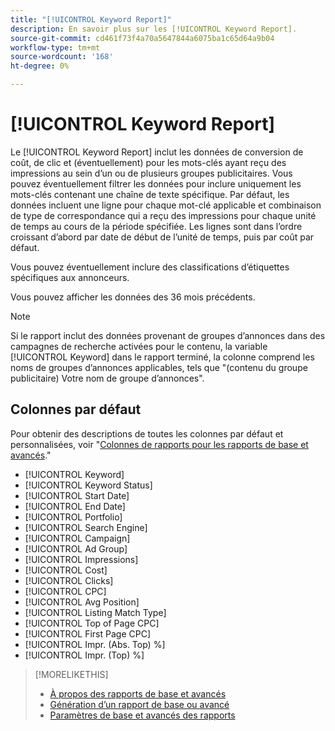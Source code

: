 ```yaml
---
title: "[!UICONTROL Keyword Report]"
description: En savoir plus sur les [!UICONTROL Keyword Report].
source-git-commit: cd461f73f4a70a5647844a6075ba1c65d64a9b04
workflow-type: tm+mt
source-wordcount: '168'
ht-degree: 0%

---
```


# [!UICONTROL Keyword Report]

Le [!UICONTROL Keyword Report] inclut les données de conversion de coût, de clic et (éventuellement) pour les mots-clés ayant reçu des impressions au sein d’un ou de plusieurs groupes publicitaires. Vous pouvez éventuellement filtrer les données pour inclure uniquement les mots-clés contenant une chaîne de texte spécifique. Par défaut, les données incluent une ligne pour chaque mot-clé applicable et combinaison de type de correspondance qui a reçu des impressions pour chaque unité de temps au cours de la période spécifiée. Les lignes sont dans l’ordre croissant d’abord par date de début de l’unité de temps, puis par coût par défaut.

Vous pouvez éventuellement inclure des classifications d’étiquettes spécifiques aux annonceurs.

Vous pouvez afficher les données des 36 mois précédents.

>[!NOTE]
>
>Si le rapport inclut des données provenant de groupes d’annonces dans des campagnes de recherche activées pour le contenu, la variable [!UICONTROL Keyword] dans le rapport terminé, la colonne comprend les noms de groupes d’annonces applicables, tels que &quot;(contenu du groupe publicitaire) Votre nom de groupe d’annonces&quot;.

## Colonnes par défaut

Pour obtenir des descriptions de toutes les colonnes par défaut et personnalisées, voir &quot;[Colonnes de rapports pour les rapports de base et avancés](basic-advanced-report-columns.md).&quot;

* [!UICONTROL Keyword]
* [!UICONTROL Keyword Status]
* [!UICONTROL Start Date]
* [!UICONTROL End Date]
* [!UICONTROL Portfolio]
* [!UICONTROL Search Engine]
* [!UICONTROL Campaign]
* [!UICONTROL Ad Group]
* [!UICONTROL Impressions]
* [!UICONTROL Cost]
* [!UICONTROL Clicks]
* [!UICONTROL CPC]
* [!UICONTROL Avg Position]
* [!UICONTROL Listing Match Type]
* [!UICONTROL Top of Page CPC]
* [!UICONTROL First Page CPC]
* [!UICONTROL Impr. (Abs. Top) %]
* [!UICONTROL Impr. (Top) %]

>[!MORELIKETHIS]
>
>* [À propos des rapports de base et avancés](basic-advanced-report-about.md)
>* [Génération d’un rapport de base ou avancé](basic-advanced-report-generate.md)
>* [Paramètres de base et avancés des rapports](basic-advanced-report-settings.md)

